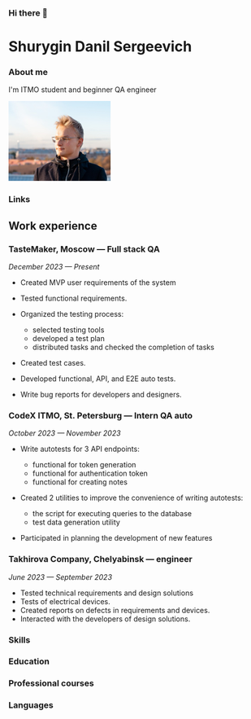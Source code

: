 ### Hi there 👋

# Shurygin Danil Sergeevich



### About me

I'm ITMO student and beginner QA engineer 

![Shurygin Danil Sergeevich](./assets/image.png)

### Links

## Work experience

### TasteMaker, Moscow — Full stack QA
*December 2023 — Present*

* Created MVP user requirements  of the system
*  Tested functional requirements.
*   Organized the testing process: 
    *   selected testing tools
    *   developed a test plan
    *    distributed tasks and checked the completion of tasks
  
* Created test cases.
*  Developed functional, API, and E2E auto tests.
*  Write bug reports for developers and designers.

### CodeX ITMO, St. Petersburg — Intern QA auto

*October 2023 — November 2023*

* Write autotests for  3 API endpoints:
   * functional for token generation
    * functional for authentication token
    * functional for creating notes

  
* Created 2 utilities to improve the convenience of writing autotests:
  * the script for executing queries to the database
  * test data generation utility
* Participated in planning the development of new features

### Takhirova Company, Chelyabinsk — engineer

*June 2023 — September 2023*

* Tested technical requirements and design solutions
* Tests of electrical devices.
* Created reports on defects in requirements and devices. 
* Interacted with the developers of design solutions.

### Skills

### Education

### Professional courses

### Languages
<!--
**Danspb77/Danspb77** is a ✨ _special_ ✨ repository because its `README.md` (this file) appears on your GitHub profile.

Here are some ideas to get you started:

- 🔭 I’m currently working on ...
- 🌱 I’m currently learning ...
- 👯 I’m looking to collaborate on ...
- 🤔 I’m looking for help with ...
- 💬 Ask me about ...
- 📫 How to reach me: ...
- 😄 Pronouns: ...
- ⚡ Fun fact: ...
-->
